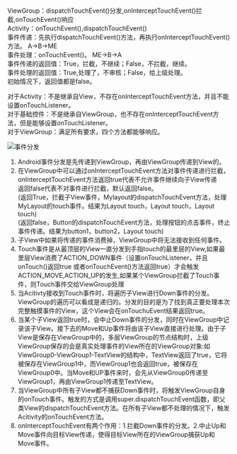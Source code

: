 ##  
ViewGroup：dispatchTouchEvent()分发,onInterceptTouchEvent()拦截,onTouchEvent()响应  
Activity：onTouchEvent(),dispatchTouchEvent()  
事件传递：先执行dispatchTouchEvent()方法，再执行onInterceptTouchEvent()方法。 A→B→ME  
事件处理：onTouchEvent()。 ME→B→A  
事件传递的返回值：True，拦截，不继续；False，不拦截，继续。  
事件处理的返回值：True,处理了，不审核；False，给上级处理。  
初始情况下，返回值都是false。  

对于Activity：不是继承自View，不存在onInterceptTouchEvent方法，并且不能设置onTouchListener。  
对于基础控件：不是继承自ViewGroup，也不存在onInterceptTouchEvent方法，但是能够设置onTouchListener。  
对于ViewGroup：满足所有要求，四个方法都能够响应。  

![事件分发](http://img.blog.csdn.net/20150722124421994)  

1. Android事件分发是先传递到ViewGroup，再由ViewGroup传递到View的。  
2. 在ViewGroup中可以通过onInterceptTouchEvent方法对事件传递进行拦截，onInterceptTouchEvent方法返回true代表不允许事件继续向子View传递  
   返回false代表不对事件进行拦截，默认返回false。  
   (返回True，拦截子View事件，Mylayout的dispatchTouchEvent方法，处理MyLayout的touch事件。结果为Layout touch，Layout touch，Layout touch)  
   (返回false，Button的dispatchTouchEvent方法，处理按钮的点击事件，终止事件传递。结果为button1，button2，Layout touch)
3. 子View中如果将传递的事件消费掉，ViewGroup中将无法接收到任何事件。  
4. Touch事件是从最顶层的View一直分发到手指touch的最里层的View,如果最里层View消费了ACTION_DOWN事件（设置onTouchListener，并且onTouch()返回true 或者onTouchEvent()方法返回true）才会触发ACTION_MOVE,ACTION_UP的发生,如果某个ViewGroup拦截了Touch事件，则Touch事件交给ViewGroup处理  
5. 当Acitivty接收到Touch事件时，将遍历子View进行Down事件的分发。ViewGroup的遍历可以看成是递归的。分发的目的是为了找到真正要处理本次完整触摸事件的View，这个View会在onTouchuEvent结果返回true。  
6. 当某个子View返回true时，会中止Down事件的分发，同时在ViewGroup中记录该子View。接下去的Move和Up事件将由该子View直接进行处理。由于子View是保存在ViewGroup中的，多层ViewGroup的节点结构时，上级ViewGroup保存的会是真实处理事件的View所在的ViewGroup对象:如ViewGroup0-ViewGroup1-TextView的结构中，TextView返回了true，它将被保存在ViewGroup1中，而ViewGroup1也会返回true，被保存在ViewGroup0中。当Move和UP事件来时，会先从ViewGroup0传递至ViewGroup1，再由ViewGroup1传递至TextView。  
7. 当ViewGroup中所有子View都不捕获Down事件时，将触发ViewGroup自身的onTouch事件。触发的方式是调用super.dispatchTouchEvent函数，即父类View的dispatchTouchEvent方法。在所有子View都不处理的情况下，触发Acitivity的onTouchEvent方法。  
8. onInterceptTouchEvent有两个作用：1.拦截Down事件的分发。2.中止Up和Move事件向目标View传递，使得目标View所在的ViewGroup捕获Up和Move事件。




